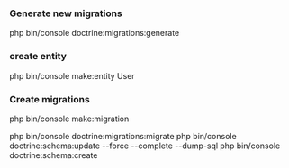 ### Generate new migrations
php bin/console doctrine:migrations:generate
### create entity
php bin/console make:entity User
### Create migrations
php bin/console make:migration

php bin/console doctrine:migrations:migrate
php bin/console doctrine:schema:update --force --complete --dump-sql
php bin/console doctrine:schema:create
